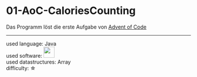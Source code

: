 # 01-AoC-CaloriesCounting

Das Programm löst die erste Aufgabe von  <a href="https://adventofcode.com/2022">Advent of Code</a><br>
<hr>

used language: Java <br>
used software: <a href="https://www.bluej.org/"><img src="https://www.bluej.org/bluej-icon-256-2x.png" width="30px"></a>
<br>
used datastructures: Array <br>
difficulty: ☆ 
